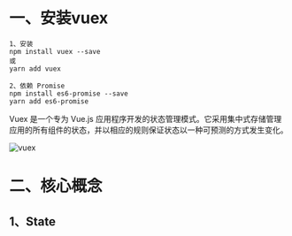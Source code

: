 # 一、安装vuex
```
1、安装
npm install vuex --save
或
yarn add vuex

2、依赖 Promise
npm install es6-promise --save
yarn add es6-promise   
```
Vuex 是一个专为 Vue.js 应用程序开发的状态管理模式。它采用集中式存储管理应用的所有组件的状态，并以相应的规则保证状态以一种可预测的方式发生变化。

  ![vuex](https://github.com/Lancger/study_new/blob/master/vue/images/vuex.png)

# 二、核心概念

## 1、State
```

```
